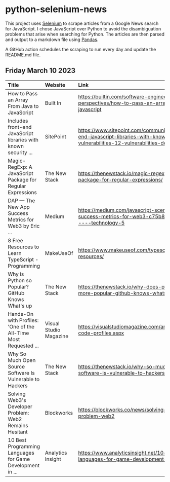 # python-selenium-news

This project uses [Selenium](https://www.seleniumhq.org/) to scrape articles from a Google News search for JavaScript.
I chose JavaScript over Python to avoid the disambiguation problems that arise when searching for Python.
The articles are then parsed and output to a markdown file using [Pandas](https://pandas.pydata.org/).

A GitHub action schedules the scraping to run every day and update the README.md file.

## Friday March 10 2023


| Title                                                           | Website                | Link                                                                                                                                                  |
|:----------------------------------------------------------------|:-----------------------|:------------------------------------------------------------------------------------------------------------------------------------------------------|
| How to Pass an Array From Java to JavaScript                    | Built In               | https://builtin.com/software-engineering-perspectives/how-to-pass-an-array-from-java-to-javascript                                                    |
| Includes front-end JavaScript libraries with known security ... | SitePoint              | https://www.sitepoint.com/community/t/includes-front-end-javascript-libraries-with-known-security-vulnerabilities-12-vulnerabilities-detected/409878/ |
| Magic-RegExp: A JavaScript Package for Regular Expressions      | The New Stack          | https://thenewstack.io/magic-regexp-a-javascript-package-for-regular-expressions/                                                                     |
| DAP — The New App Success Metrics for Web3  by Eric ...         | Medium                 | https://medium.com/javascript-scene/dap-new-app-success-metrics-for-web3-c75b86cfa2f6?source=rss------technology-5                                    |
| 8 Free Resources to Learn TypeScript - Programming              | MakeUseOf              | https://www.makeuseof.com/typescript-learn-free-resources/                                                                                            |
| Why is Python so Popular? GitHub Knows What's up                | The New Stack          | https://thenewstack.io/why-does-python-keep-getting-more-popular-github-knows-whats-up/                                                               |
| Hands-On with Profiles: 'One of the All-Time Most Requested ... | Visual Studio Magazine | https://visualstudiomagazine.com/articles/2023/03/09/vs-code-profiles.aspx                                                                            |
| Why So Much Open Source Software Is Vulnerable to Hackers       | The New Stack          | https://thenewstack.io/why-so-much-open-source-software-is-vulnerable-to-hackers/                                                                     |
| Solving Web3's Developer Problem: Web2 Remains Hesitant         | Blockworks             | https://blockworks.co/news/solving-web3s-developer-problem-web2                                                                                       |
| 10 Best Programming Languages for Game Development in ...       | Analytics Insight      | https://www.analyticsinsight.net/10-best-programming-languages-for-game-development-in-2023/                                                          |